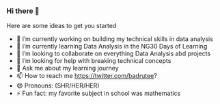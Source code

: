 ### Hi there 👋



Here are some ideas to get you started


- 🔭 I’m currently working on building my technical skills in data analysis
- 🌱 I’m currently learning Data Analysis in the NG30 Days of Learning
- 👯 I’m looking to collaborate on everything Data Analysis abd projects
- 🤔 I’m looking for help with breaking technical concepts
- 💬 Ask me about my learning journey
- 📫 How to reach me https://twitter.com/badrutee?
- 😄 Pronouns: (SHR/HER/HER)
- ⚡ Fun fact: my favorite subject in school was mathematics 
